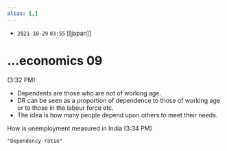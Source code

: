 ```yaml
---
alias: [,]
---
```


- `2021-10-29` `03:55` [[japan]]
# ...economics 09
(3:32 PM)
- Dependents are those who are not of working age.
- DR can be seen as a proportion of dependence to those of working age or to those in the labour force etc.
- The idea is how many people depend upon others to meet their needs.

How is unemployment measured in India (3:34 PM)
```query 2021-10-29 03:55
"Dependency ratio"
```